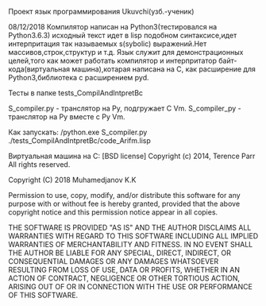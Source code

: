 Проект язык программирования Ukuvchi(узб.-ученик)

08/12/2018
Компилятор написан на Python3(тестировался на Python3.6.3)
исходный текст идет в lisp подобном синтаксисе,идет интерпритация
так называемых s(sybolic) выражений.Нет массивов,строк,структур и т.д.
Язык служит для демонстрационных целей,того как может работать компилятор
и интерпритатор байт-кода(виртуальная машина),котарая написана на С,
как расширение для Python3,библиотека с расширением pyd.

Тесты в папке tests_CompilAndIntpretBc

S_compiler.py - транслятор на Py, подгружает C Vm.
S_compiler_py - транслятор на Py вместе с Py Vm.

Как запускать:
<path>/python.exe S_compiler.py ./tests_CompilAndIntpretBc/code_Arifm.lisp

Виртуальная машина на C:
[BSD license]
Copyright (c) 2014, Terence Parr
All rights reserved.

Copyright (C) 2018 Muhamedjanov K.K
 
   Permission to use, copy, modify, and/or distribute this software for any
   purpose with or without fee is hereby granted, provided that the above
   copyright notice and this permission notice appear in all copies.
 
   THE SOFTWARE IS PROVIDED "AS IS" AND THE AUTHOR DISCLAIMS ALL WARRANTIES
   WITH REGARD TO THIS SOFTWARE INCLUDING ALL IMPLIED WARRANTIES OF
   MERCHANTABILITY AND FITNESS. IN NO EVENT SHALL THE AUTHOR BE LIABLE FOR
   ANY SPECIAL, DIRECT, INDIRECT, OR CONSEQUENTIAL DAMAGES OR ANY DAMAGES
   WHATSOEVER RESULTING FROM LOSS OF USE, DATA OR PROFITS, WHETHER IN AN
   ACTION OF CONTRACT, NEGLIGENCE OR OTHER TORTIOUS ACTION, ARISING OUT OF
   OR IN CONNECTION WITH THE USE OR PERFORMANCE OF THIS SOFTWARE.
 
 
